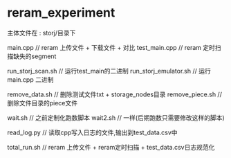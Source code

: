 # reram_experiment
主体文件在 : storj/目录下

main.cpp // reram 上传文件 + 下载文件 + 对比
test_main.cpp // reram 定时扫描缺失的segment

run_storj_scan.sh // 运行test_main的二进制
run_storj_emulator.sh // 运行main.cpp 二进制

remove_data.sh // 删除测试文件txt + storage_nodes目录
remove_piece.sh // 删除文件目录的piece文件

wait.sh // 之前定制化跑数脚本
wait2.sh // 一样(后期跑数只需要修改这样的脚本)

read_log.py // 读取cpp写入日志的文件,输出到test_data.csv中

total_run.sh // reram 上传文件 + reram定时扫描 + test_data.csv日志规范化

